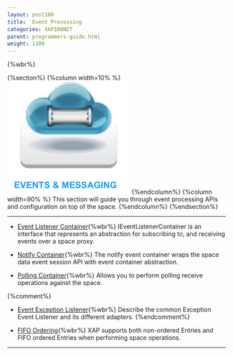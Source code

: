 ```yaml
---
layout: post100
title:  Event Processing
categories: XAP100NET
parent: programmers-guide.html
weight: 1100
---
```


{%wbr%}

{%section%}
{%column width=10% %}
![Events-Message.jpg](/attachment_files/subject/Events-Message.png)
{%endcolumn%}
{%column width=90% %}
This section will guide you through event processing APIs and configuration on top of the space.
{%endcolumn%}
{%endsection%}


<hr/>


- [Event Listener Container](./event-listener-container.html){%wbr%}
IEventListenerContainer is an interface that represents an abstraction for subscribing to, and receiving events over a space proxy.

- [Notify Container](./notify-container.html){%wbr%}
The notify event container wraps the space data event session API with event container abstraction.

- [Polling Container](./polling-container.html){%wbr%}
Allows you to perform polling receive operations against the space.

{%comment%}
- [Event Exception Listener](./event-exception-handler.html){%wbr%}
Describe the common Exception Event Listener and its different adapters.
{%endcomment%}



- [FIFO Ordering](./fifo-overview.html){%wbr%}
XAP supports both non-ordered Entries and FIFO ordered Entries when performing space operations.


<hr/>


